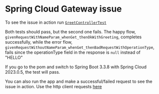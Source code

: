 # Spring Cloud Gateway issue

To see the issue in action run [
`GreetControllerTest`](src/test/java/com/att/training/gateway/example/GreetControllerTest.java)

Both tests should pass, but the second one fails.
The happy flow, `givenRequestWithNameParam_whenGet_thenOkWithGreeting`, completes successfully, while the error flow,
`givenRequestWithoutNameParam_whenGet_thenBadRequestWithOperationType`, fails since the operationType field in the
response
is `null` instead of "HELLO"

If you go to the pom and switch to Spring Boot 3.3.8 with Spring Cloud 2023.0.5, the test will pass.

You can also run the app and make a successful/failed request to see the issue in action.
Use the http client requests [here](http/hello.http)
